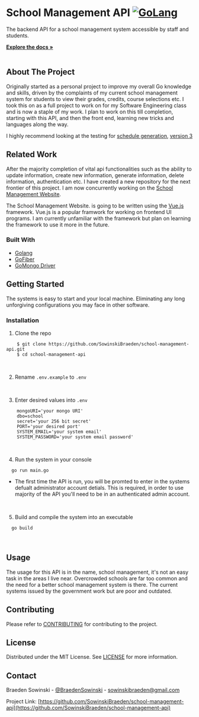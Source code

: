 # School Management API [![GoLang](https://pkg.go.dev/badge/golang.org/x/example.svg)](https://go.dev/)

The backend API for a school management system accessible by staff and students.

<a href="https://github.com/SowinskiBraeden/school-management-api"><strong>Explore the docs »</strong></a>
<br>
<br>

## About The Project

Originally started as a personal project to improve my overall Go knowledge and skills, driven by the complaints
of my current school management system for students to view their grades, credits, course selections etc. I took
this on as a full project to work on for my Software Engineering class and is now a staple of my work. I plan to
work on this till completion, starting with this API, and then the front end, learning new tricks and languages
along the way.

I highly recommend looking at the testing for [schedule generation](/test/scheduleGenerator), [version 3](/test/scheduleGenerator/generator_v3.py)

## Related Work

After the majority completion of vital api functionalities such as the ability to update information, create new
information, generate information, delete information, authentication etc. I have created a new repository 
for the next frontier of this project. I am now concurrently working on the [School Management Website](https://github.com/SowinskiBraeden/school-management).

The School Management Website. is going to be written using the [Vue.js](https://vuejs.org/) framework. Vue.js is a popular framwork for working on frontend UI programs. I am currently unfamiliar with the framework but plan on learning the framework to use it more in the future.
<br>

### Built With

* [Golang](https://go.dev/)
* [GoFiber](https://gofiber.io/)
* [GoMongo Driver](https://docs.mongodb.com/drivers/go/current/)

## Getting Started

The systems is easy to start and your local machine. Eliminating any long unforgiving configurations you may face in other software.

### Installation

1. Clone the repo
```
    $ git clone https://github.com/SowinskiBraeden/school-management-api.git
    $ cd school-management-api
```

<br>

2. Rename `.env.example` to `.env`

<br>

3. Enter desired values into `.env`
```
    mongoURI='your mongo URI'
    dbo=school
    secret='your 256 bit secret'
    PORT='your desired port'
    SYSTEM_EMAIL='your system email'
    SYSTEM_PASSWORD='your system email password'
```

<br>

4. Run the system in your console
```
  go run main.go
```

* The first time the API is run, you will be promted to enter in the systems defualt administrator account detials.
 This is required, in order to use majority of the API you'll need to be in an authenticated admin account.

<br>

5. Build and compile the system into an executable
```
  go build
```
<br>


## Usage

The usage for this API is in the name, school management, it's not an easy task in the areas I live near. Overcrowded schools are far too common and the need for a better school management system is there. The current systems issued by the government work but are poor and outdated.


<!-- CONTRIBUTING -->
## Contributing

Please refer to [CONTRIBUTING](CONTRIBUTING.md) for contributing to the project.



<!-- LICENSE -->
## License

Distributed under the MIT License. See [LICENSE](LICENSE) for more information.


<!-- CONTACT -->
## Contact

Braeden Sowinski - [@BraedenSowinski](https://twitter.com/BraedenSowinski) - sowinskibraeden@gmail.com

Project Link: [https://github.com/SowinskiBraeden/school-management-api](https://github.com/SowinskiBraeden/school-management-api)
